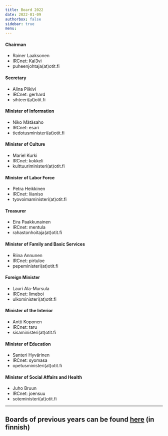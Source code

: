 ```yaml
---
title: Board 2022
date: 2022-01-09
authorbox: false
sidebar: true
menu:
---
```


#### Chairman
- Rainer Laaksonen
- IRCnet: Kal3vi
- puheenjohtaja(at)otit.fi

#### Secretary
- Alina Piikivi
- IRCnet: gerhard
- sihteeri(at)otit.fi

#### Minister of Information
- Niko Mätäsaho
- IRCnet: esari
- tiedotusministeri(at)otit.fi

#### Minister of Culture
- Mariel Kurki
- IRCnet: kokkeli
- kulttuuriministeri(at)otit.fi

#### Minister of Labor Force
- Petra Heikkinen
- IRCnet: liianiso
- tyovoimaministeri(at)otit.fi

#### Treasurer
- Eira Paakkunainen
- IRCnet: mentula
- rahastonhoitaja(at)otit.fi

#### Minister of Family and Basic Services
- Riina Annunen
- IRCnet: pirtuloe
- pepeministeri(at)otit.fi

#### Foreign Minister
- Lauri Ala-Mursula
- IRCnet: limeboi
- ulkoministeri(at)otit.fi

#### Minister of the Interior
- Antti Koponen
- IRCnet: taru
- sisaministeri(at)otit.fi

#### Minister of Education
- Santeri Hyvärinen
- IRCnet: syomasa
- opetusministeri(at)otit.fi

#### Minister of Social Affairs and Health
- Juho Bruun
- IRCnet: joensuu
- soteministeri(at)otit.fi

---

## Boards of previous years can be found [here](/kilta/wanhat-toimijat) (in finnish)